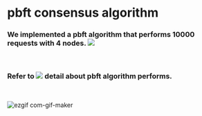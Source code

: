 # pbft consensus algorithm

<h3>We implemented a pbft algorithm that performs 10000 requests with 4 nodes. <a href="https://www.youtube.com/watch?v=OruqYXaOID8"><img src="https://img.shields.io/badge/Go-00ADD8?style=flat-square&logo=Go&logoColor=white"/></a></h3>
<br>

<h3>Refer to <a href="https://www.youtube.com/watch?v=OruqYXaOID8"> <img src="https://img.shields.io/badge/Youtube-FF0000?style=flat-square&logo=YouTube&logoColor=white"/></a> detail about pbft algorithm performs.</h3>
<br>


![ezgif com-gif-maker](https://user-images.githubusercontent.com/61136630/190052316-4e469bbf-9702-4681-9e3b-37444efb394e.gif)
